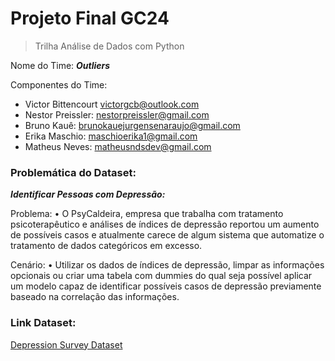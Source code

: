 # Projeto Final GC24
> Trilha Análise de Dados com Python

Nome do Time: ***Outliers***

Componentes do Time:

- Victor Bittencourt victorgcb@outlook.com
- Nestor Preissler: nestorpreissler@gmail.com
- Bruno Kauê: brunokauejurgensenaraujo@gmail.com
- Erika Maschio: maschioerika1@gmail.com
- Matheus Neves: matheusndsdev@gmail.com

### Problemática do Dataset:
***Identificar Pessoas com Depressão:***

Problema:
• O PsyCaldeira, empresa que trabalha com tratamento psicoterapêutico e análises de índices de depressão reportou um aumento de possíveis casos e atualmente carece de algum sistema que automatize o tratamento de dados categóricos em excesso.

Cenário:
• Utilizar os dados de índices de depressão, limpar as informações opcionais ou criar uma tabela com dummies do qual seja possível aplicar um modelo capaz de identificar possíveis casos de depressão previamente baseado na correlação das informações. 

### Link Dataset:
[Depression Survey Dataset](https://www.kaggle.com/datasets/sumansharmadataworld/depression-surveydataset-for-analysis/data)